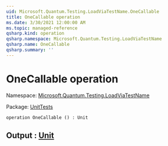 ```yaml
---
uid: Microsoft.Quantum.Testing.LoadViaTestName.OneCallable
title: OneCallable operation
ms.date: 3/30/2021 12:00:00 AM
ms.topic: managed-reference
qsharp.kind: operation
qsharp.namespace: Microsoft.Quantum.Testing.LoadViaTestName
qsharp.name: OneCallable
qsharp.summary: ''
---
```


# OneCallable operation

Namespace: [Microsoft.Quantum.Testing.LoadViaTestName](xref:Microsoft.Quantum.Testing.LoadViaTestName)

Package: [UnitTests](https://nuget.org/packages/UnitTests)




```qsharp
operation OneCallable () : Unit
```


## Output : [Unit](xref:microsoft.quantum.lang-ref.unit)

